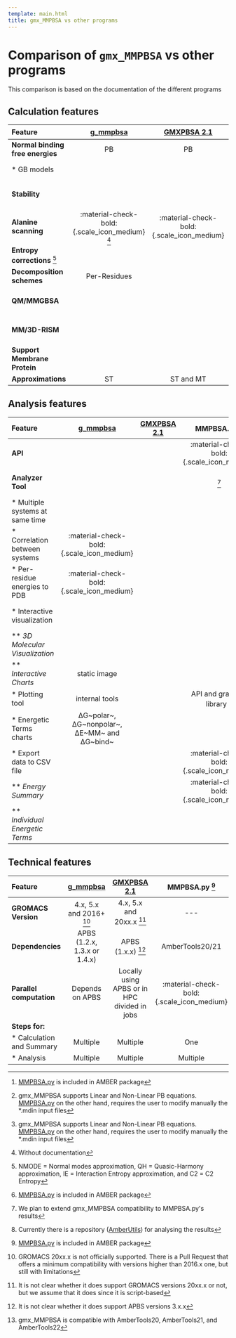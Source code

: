 ```yaml
---
template: main.html
title: gmx_MMPBSA vs other programs
---
```


# Comparison of `gmx_MMPBSA` vs other programs
This comparison is based on the documentation of the different programs


## Calculation features
| Feature                          |                 [g_mmpbsa][1]                  |             [GMXPBSA 2.1][2]              |              MMPBSA.py [^1]               |              [gmx_MMPBSA][3]              |
|:---------------------------------|:----------------------------------------------:|:-----------------------------------------:|:-----------------------------------------:|:-----------------------------------------:|
| **Normal binding free energies** |                       PB                       |                    PB                     |              PB [^0] and GB               |              PB [^0] and GB               |
| * GB models                      |                                                |                                           |             1, 2, 5, 7 and 8              |          1, 2, 5, 7, 8 and NSR6           |
| **Stability**                    |                                                |                                           | :material-check-bold:{.scale_icon_medium} | :material-check-bold:{.scale_icon_medium} |
| **Alanine scanning**             | :material-check-bold:{.scale_icon_medium} [^2] | :material-check-bold:{.scale_icon_medium} | :material-check-bold:{.scale_icon_medium} | :material-check-bold:{.scale_icon_medium} |
| **Entropy corrections** [^3]     |                                                |                                           |               NMODE and QH                |           NMODE, QH, IE, and C2           |
| **Decomposition schemes**        |                  Per-Residues                  |                                           |         Per-Residues and Per-Wise         |         Per-Residues and Per-Wise         |
| **QM/MMGBSA**                    |                                                |                                           | :material-check-bold:{.scale_icon_medium} | :material-check-bold:{.scale_icon_medium} |
| **MM/3D-RISM**                   |                                                |                                           | :material-check-bold:{.scale_icon_medium} | :material-check-bold:{.scale_icon_medium} |
| **Support Membrane Protein**     |                                                |                                           | :material-check-bold:{.scale_icon_medium} | :material-check-bold:{.scale_icon_medium} |
| **Approximations**               |                       ST                       |                 ST and MT                 |                 ST and MT                 |                 ST and MT                 |

## Analysis features
| Feature                         |                [g_mmpbsa][1]                 | [GMXPBSA 2.1][2] |              MMPBSA.py [^1]               |              [gmx_MMPBSA][3]              |
|:--------------------------------|:--------------------------------------------:|:----------------:|:-----------------------------------------:|:-----------------------------------------:|
| **API**                         |                                              |                  | :material-check-bold:{.scale_icon_medium} | :material-check-bold:{.scale_icon_medium} |
| **Analyzer Tool**               |                                              |                  |                   [^4]                    | :material-check-bold:{.scale_icon_medium} |
| * Multiple systems at same time |                                              |                  |                                           | :material-check-bold:{.scale_icon_medium} |
| * Correlation between systems   |  :material-check-bold:{.scale_icon_medium}   |                  |                                           | :material-check-bold:{.scale_icon_medium} |
| * Per-residue energies to PDB   |  :material-check-bold:{.scale_icon_medium}   |                  |                                           | :material-check-bold:{.scale_icon_medium} |
| * Interactive visualization     |                                              |                  |                                           | :material-check-bold:{.scale_icon_medium} |
| ** _3D Molecular Visualization_ |                                              |                  |                                           |                   PyMOL                   |
| ** _Interactive Charts_         |                 static image                 |                  |                                           | :material-check-bold:{.scale_icon_medium} |
| * Plotting tool                 |                internal tools                |                  |       API and graphics library [^5]       |              gmx_MMPBSA_ana               |
| * Energetic Terms charts        | ΔG~polar~, ΔG~nonpolar~, ΔE~MM~ and ΔG~bind~ |                  |                                           |                    All                    |
| * Export data to CSV file       |                                              |                  | :material-check-bold:{.scale_icon_medium} | :material-check-bold:{.scale_icon_medium} |
| ** _Energy Summary_             |                                              |                  | :material-check-bold:{.scale_icon_medium} | :material-check-bold:{.scale_icon_medium} |
| ** _Individual Energetic Terms_ |                                              |                  |                                           | :material-check-bold:{.scale_icon_medium} |

## Technical features
| Feature                   |        [g_mmpbsa][1]         |               [GMXPBSA 2.1][2]               |              MMPBSA.py [^1]               |              [gmx_MMPBSA][3]              |
|:--------------------------|:----------------------------:|:--------------------------------------------:|:-----------------------------------------:|:-----------------------------------------:|
| **GROMACS Version**       |   4.x, 5.x and 2016+ [^6]    |           4.x, 5.x and 20xx.x [^7]           |                    ---                    |            4.x, 5.x and 20xx.x            |
| **Dependencies**          | APBS (1.2.x, 1.3.x or 1.4.x) |              APBS (1.x.x) [^8]               |              AmberTools20/21              |           AmberTools20/21 [^9]            |
| **Parallel computation**  |       Depends on APBS        | Locally using APBS or in HPC divided in jobs | :material-check-bold:{.scale_icon_medium} | :material-check-bold:{.scale_icon_medium} |
| **Steps for:**            |                              |                                              |                                           |                                           |
| * Calculation and Summary |           Multiple           |                   Multiple                   |                    One                    |                    One                    |
| * Analysis                |           Multiple           |                   Multiple                   |                 Multiple                  |                    One                    |



  [^1]: [MMPBSA.py][4] is included in AMBER package
  [^2]: Without documentation
  [^3]: NMODE = Normal modes approximation, QH = Quasic-Harmony approximation, IE = Interaction Entropy
approximation, and C2 = C2 Entropy
  [^4]: We plan to extend gmx_MMPBSA compatibility to MMPBSA.py's results
  [^5]: Currently there is a repository ([AmberUtils][5]) for analysing the results
  [^6]: GROMACS 20xx.x is not officially supported. There is a Pull Request that offers a minimum compatibility 
with versions higher than 2016.x one, but still with limitations
  [^7]: It is not clear whether it does support GROMACS versions 20xx.x or not, but we assume that it does since 
it is script-based
  [^8]: It is not clear whether it does support APBS versions 3.x.x
  [^9]: gmx_MMPBSA is compatible with AmberTools20, AmberTools21, and AmberTools22
  [^0]: gmx_MMPBSA supports Linear and Non-Linear PB equations. [MMPBSA.py][4] on the other hand, requires the user to 
modify manually the *.mdin input files 
  

  [1]: https://github.com/RashmiKumari/g_mmpbsa
  [2]: https://github.com/aspitaleri/gmxpbsa
  [3]: https://github.com/Valdes-Tresanco-MS/gmx_MMPBSA
  [4]: https://ambermd.org/doc12/Amber21.pdf#chapter.36
  [5]: https://github.com/williamdlees/AmberUtils

  